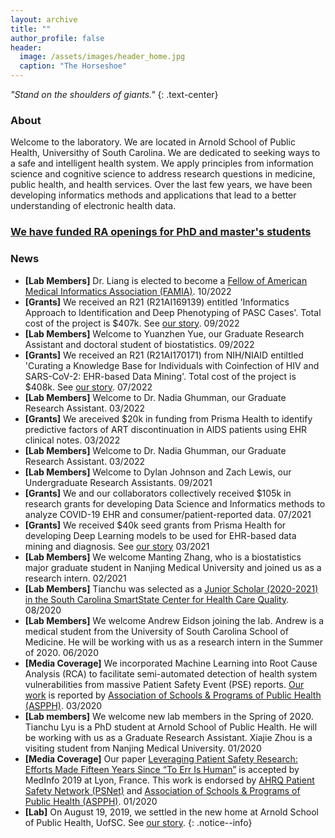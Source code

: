 ```yaml
---
layout: archive
title: ""
author_profile: false
header:
  image: /assets/images/header_home.jpg
  caption: "The Horseshoe"
---
```


*"Stand on the shoulders of giants."*
{: .text-center}

### About
Welcome to the laboratory. We are located in Arnold School of Public Health, Universithy of South Carolina. We are dedicated to seeking ways to a safe and intelligent health system. We apply principles from information science and cognitive science to address research questions in medicine, public health, and health services. Over the last few years, we have been developing informatics methods and applications that lead to a better understanding of electronic health data.

### [We have funded RA openings for PhD and master's students](http://clianglab.com/prospective_students/)

### News
- **[Lab Members]** Dr. Liang is elected to become a [Fellow of American Medical Informatics Association (FAMIA)](https://amia.org/membership/chen-liang-phd-famia). 10/2022<br/>
- **[Grants]** We received an R21 (R21AI169139) entitled 'Informatics Approach to Identification and Deep Phenotyping of PASC Cases'. Total cost of the project is $407k. See [our story](https://www.sc.edu/study/colleges_schools/public_health/about/news/2022/long_covid_grant_liang.php#.YzJjeC-B3rU). 09/2022<br/>
- **[Lab Members]** Welcome to Yuanzhen Yue, our Graduate Research Assistant and doctoral student of biostatistics. 09/2022<br/>
- **[Grants]** We received an R21 (R21AI170171) from NIH/NIAID entiltled 'Curating a Knowledge Base for Individuals with Coinfection of HIV and SARS-CoV-2: EHR-based Data Mining'. Total cost of the project is $408k. See [our story](https://www.sc.edu/study/colleges_schools/public_health/about/news/2022/hiv_covid19_coinfection_grant_liang.php#.Yv-jIS-B3rV). 07/2022<br/>
- **[Lab Members]** Welcome to Dr. Nadia Ghumman, our Graduate Research Assistant. 03/2022<br/>
- **[Grants]** We areceived $20k in funding from Prisma Health to identify predictive factors of ART discontinuation in AIDS patients using EHR clinical notes. 03/2022<br/>
- **[Lab Members]** Welcome to Dr. Nadia Ghumman, our Graduate Research Assistant. 03/2022<br/>
- **[Lab Members]** Welcome to Dylan Johnson and Zach Lewis, our Undergraduate Research Assistants. 09/2021<br/>
- **[Grants]** We and our collaborators collectively received $105k in research grants for developing Data Science and Informatics methods to analyze COVID-19 EHR and consumer/patient-reported data. 07/2021<br/>
- **[Grants]** We received $40k seed grants from Prisma Health for developing Deep Learning models to be used for EHR-based data mining and diagnosis. See [our story](https://www.sc.edu/study/colleges_schools/public_health/about/news/2021/prisma_seed_grants.php) 03/2021<br/>
- **[Lab Members]** We welcome Manting Zhang, who is a biostatistics major graduate student in Nanjing Medical University and joined us as a research intern. 02/2021<br/>
- **[Lab Members]** Tianchu was selected as  a [Junior Scholar (2020-2021) in the South Carolina SmartState Center for Health Care Quality](https://chq.sc.edu/people/junior-scholars-2020-2021-cohort/). 08/2020<br/>
- **[Lab Members]** We welcome Andrew Eidson joining the lab. Andrew is a medical student from the University of South Carolina School of Medicine. He will be working with us as a research intern in the Summer of 2020. 06/2020<br/>
- **[Media Coverage]** We incorporated Machine Learning into Root Cause Analysis (RCA) to facilitate semi-automated detection of health system vulnerabilities from massive Patient Safety Event (PSE) reports. [Our work](https://www.ncbi.nlm.nih.gov/pubmed/31864129) is reported by [Association of Schools & Programs of Public Health (ASPPH)](https://www.aspph.org/south-carolina-study-provides-systems-centered-analysis-of-patient-safety-events/). 03/2020<br/>
- **[Lab members]** We welcome new lab members in the Spring of 2020. Tianchu Lyu is a PhD student at Arnold School of Public Health. He will be working with us as a Graduate Research Assistant. Xiajie Zhou is a visiting student from Nanjing Medical University. 01/2020<br/>
- **[Media Coverage]** Our paper [Leveraging Patient Safety Research: Efforts Made Fifteen Years Since “To Err Is Human”](https://www.ncbi.nlm.nih.gov/pubmed/31438071) is accepted by MedInfo 2019 at Lyon, France. This work is endorsed by [AHRQ Patient Safety Network (PSNet)](https://psnet.ahrq.gov/issue/leveraging-patient-safety-research-efforts-made-fifteen-years-err-human) and [Association of Schools & Programs of Public Health (ASPPH)](https://www.aspph.org/south-carolina-researchers-examine-patient-safety-research-efforts/). 01/2020<br/>
- **[Lab]** On August 19, 2019, we settled in the new home at Arnold School of Public Health, UofSC. See [our story](https://www.sc.edu/study/colleges_schools/public_health/about/news/2019/hspm_faculty_chen_liang.php). 
{: .notice--info}